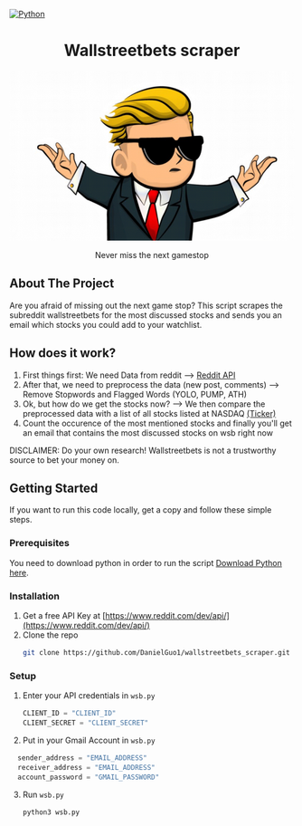 [![Python](https://img.shields.io/badge/Build-Python3.x-blue.svg?style=flat-square&logo=Python&logoColor=white)](https://www.python.org/) 

<h1 align="center">Wallstreetbets scraper</h1>
<p align="center">
  <a> 
    <img src="https://github.com/DanielGuo1/wallstreetbets_scraper/blob/main/images/wsb.png" alt="Logo" width="550" height="300">
  </a>
  <p align="center">
    Never miss the next gamestop
  </p>
</p>

## About The Project

Are you afraid of missing out the next game stop?
This script scrapes the subreddit wallstreetbets for the most discussed stocks and
sends you an email which stocks you could add to your watchlist.

## How does it work?
1. First things first: We need Data from reddit --> [Reddit API](https://www.reddit.com/dev/api/)
2. After that, we need to preprocess the data (new post, comments) --> Remove Stopwords and Flagged Words (YOLO, PUMP, ATH)
3. Ok, but how do we get the stocks now? --> We then compare the preprocessed data with a list of all stocks listed at NASDAQ [(Ticker)](https://github.com/DanielGuo1/wallstreetbets_scraper/blob/main/res/nasdaq.txt)
4. Count the occurence of the most mentioned stocks and finally you'll get an email that contains the most discussed stocks on wsb right now 

DISCLAIMER: Do your own research! Wallstreetbets is not a trustworthy source to bet your money on.

<!-- GETTING STARTED -->
## Getting Started

If you want to run this code locally, get a copy and follow these simple steps.

### Prerequisites

You need to download python in order to run the script [Download Python here](https://www.python.org/downloads/).


### Installation

1. Get a free API Key at [https://www.reddit.com/dev/api/](https://www.reddit.com/dev/api/)
2. Clone the repo
   ```sh
   git clone https://github.com/DanielGuo1/wallstreetbets_scraper.git
   ```
### Setup
1. Enter your API credentials in `wsb.py`
   ```python
   CLIENT_ID = "CLIENT_ID"
   CLIENT_SECRET = "CLIENT_SECRET"
   ```
2. Put in your Gmail Account in `wsb.py`
  ```python
    sender_address = "EMAIL_ADDRESS"
    receiver_address = "EMAIL_ADDRESS"
    account_password = "GMAIL_PASSWORD"
  ```
3. Run `wsb.py`
   ```python
   python3 wsb.py
   ```

